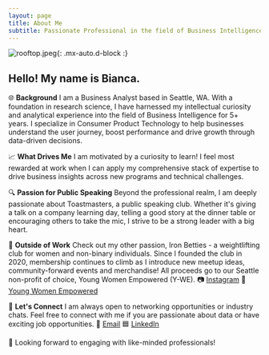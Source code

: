 ```yaml
---
layout: page
title: About Me
subtitle: Passionate Professional in the field of Business Intelligence.
---
```


![rooftop.jpeg](https://biancaliebhaber.github.io/assets/img/rooftop.jpeg){: .mx-auto.d-block :}

## Hello! My name is Bianca.

🌐 **Background**
I am a Business Analyst based in Seattle, WA. With a foundation in research science, I have harnessed my intellectual curiosity and analytical experience into the field of Business Intelligence for 5+ years. I specialize in Consumer Product Technology to help businesses understand the user journey, boost performance and drive growth through data-driven decisions.

📈 **What Drives Me**
I am motivated by a curiosity to learn! I feel most rewarded at work when I can apply my comprehensive stack of expertise to drive business insights across new programs and technical challenges.

🔍 **Passion for Public Speaking**
Beyond the professional realm, I am deeply passionate about Toastmasters, a public speaking club. Whether it's giving a talk on a company learning day, telling a good story at the dinner table or encouraging others to take the mic, I strive to be a strong leader with a big heart.

💪 **Outside of Work**
Check out my other passion, Iron Betties - a weightlifting club for women and non-binary individuals.
Since I founded the club in 2020, membership continues to climb as I introduce new meetup ideas, community-forward events and merchandise! All proceeds go to our Seattle non-profit of choice, Young Women Empowered (Y-WE).
📷 [Instagram](https://www.instagram.com/ironbetties/)
💛 [Young Women Empowered](https://youngwomenempowered.org/)

💬 **Let's Connect**
I am always open to networking opportunities or industry chats. Feel free to connect with me if you are passionate about data or have exciting job opportunities.
📩 [Email](mailto:bianca.liebhaber@gmail.com)
🟦 [LinkedIn](https://www.linkedin.com/in/biancaliebhaber/)

🚀 Looking forward to engaging with like-minded professionals!
